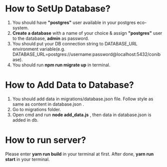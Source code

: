 # How to SetUp Database?

1. You should have **"postgres"** user available in your postgres eco-system.
2. **Create a database** with a name of your choice & assign **"postgres"** user to the database, **admin** as password.
3. You should put your DB connection string to DATABASE_URL environment variable(e.g. DATABASE_URL=postgres://username:password@localhost:5432/conibase).
4. You should run **npm run migrate up** in terminal.

# How to Add Data to Database?

1. You should add data in migrations/database.json file. Follow style as same as content in database.json .
2. Go to migrations folder.
3. Open cmd and run **node add_data.js** , then data in database.json is added in db.

# How to run server?

Please enter **yarn run build** in your terminal at first.
After done, **yarn run start** in your terminal.
